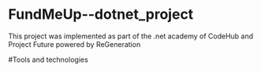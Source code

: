 # FundMeUp--dotnet_project

This project was implemented as part of the .net academy of CodeHub and Project Future powered by ReGeneration

#Tools and technologies
